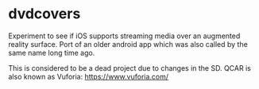 # dvdcovers
Experiment to see if iOS supports streaming media over an augmented reality surface. Port of an older android app which was also called by the same name long time ago.

This is considered to be a dead project due to changes in the SD. QCAR is also known as Vuforia: https://www.vuforia.com/
